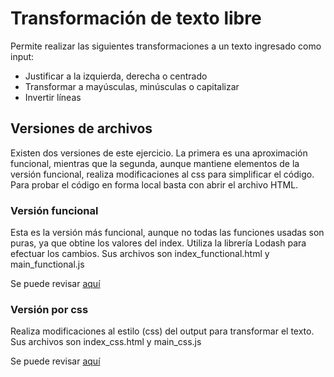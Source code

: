 # Transformación de texto libre

Permite realizar las siguientes transformaciones a un texto ingresado como input:
* Justificar a la izquierda, derecha o centrado
* Transformar a mayúsculas, minúsculas o capitalizar
* Invertir líneas

## Versiones de archivos

Existen dos versiones de este ejercicio. La primera es una aproximación funcional, mientras que la segunda, aunque mantiene elementos de la versión funcional, realiza modificaciones al css para simplificar el código.
Para probar el código en forma local basta con abrir el archivo HTML.

### Versión funcional
Esta es la versión más funcional, aunque no todas las funciones usadas son puras, ya que obtine los valores del index.
Utiliza la librería Lodash para efectuar los cambios. Sus archivos son index_functional.html y main_functional.js

Se puede revisar [aquí](https://iic3585-2019.github.io/js-justify-text-g4/index_functional.html)

### Versión por css
Realiza modificaciones al estilo (css) del output para transformar el texto. Sus archivos son index_css.html y main_css.js

Se puede revisar [aquí](https://iic3585-2019.github.io/js-justify-text-g4/index_css.html)
